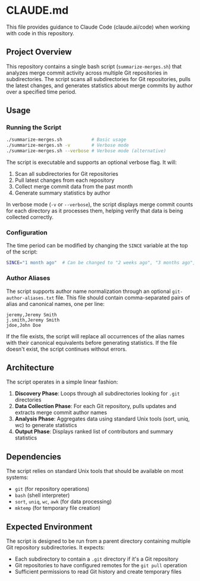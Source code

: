 # CLAUDE.md

This file provides guidance to Claude Code (claude.ai/code) when working with code in this repository.

## Project Overview

This repository contains a single bash script (`summarize-merges.sh`) that analyzes merge commit activity across multiple Git repositories in subdirectories. The script scans all subdirectories for Git repositories, pulls the latest changes, and generates statistics about merge commits by author over a specified time period.

## Usage

### Running the Script
```bash
./summarize-merges.sh           # Basic usage
./summarize-merges.sh -v        # Verbose mode
./summarize-merges.sh --verbose # Verbose mode (alternative)
```

The script is executable and supports an optional verbose flag. It will:
1. Scan all subdirectories for Git repositories
2. Pull latest changes from each repository
3. Collect merge commit data from the past month
4. Generate summary statistics by author

In verbose mode (`-v` or `--verbose`), the script displays merge commit counts for each directory as it processes them, helping verify that data is being collected correctly.

### Configuration
The time period can be modified by changing the `SINCE` variable at the top of the script:
```bash
SINCE="1 month ago"  # Can be changed to "2 weeks ago", "3 months ago", etc.
```

### Author Aliases
The script supports author name normalization through an optional `git-author-aliases.txt` file. This file should contain comma-separated pairs of alias and canonical names, one per line:
```
jeremy,Jeremy Smith
j.smith,Jeremy Smith
jdoe,John Doe
```

If the file exists, the script will replace all occurrences of the alias names with their canonical equivalents before generating statistics. If the file doesn't exist, the script continues without errors.

## Architecture

The script operates in a simple linear fashion:
1. **Discovery Phase**: Loops through all subdirectories looking for `.git` directories
2. **Data Collection Phase**: For each Git repository, pulls updates and extracts merge commit author names
3. **Analysis Phase**: Aggregates data using standard Unix tools (sort, uniq, wc) to generate statistics
4. **Output Phase**: Displays ranked list of contributors and summary statistics

## Dependencies

The script relies on standard Unix tools that should be available on most systems:
- `git` (for repository operations)
- `bash` (shell interpreter)
- `sort`, `uniq`, `wc`, `awk` (for data processing)
- `mktemp` (for temporary file creation)

## Expected Environment

The script is designed to be run from a parent directory containing multiple Git repository subdirectories. It expects:
- Each subdirectory to contain a `.git` directory if it's a Git repository
- Git repositories to have configured remotes for the `git pull` operation
- Sufficient permissions to read Git history and create temporary files
